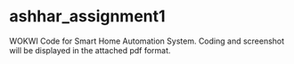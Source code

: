 # ashhar_assignment1
WOKWI Code for Smart Home Automation System. Coding and screenshot will be displayed in the attached pdf format.
